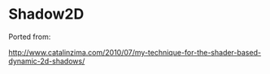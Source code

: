 # Shadow2D

Ported from:

http://www.catalinzima.com/2010/07/my-technique-for-the-shader-based-dynamic-2d-shadows/
